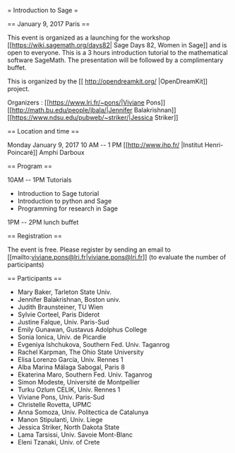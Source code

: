 = Introduction to Sage =

== January 9, 2017 Paris ==

This event is organized as a launching for the workshop [[https://wiki.sagemath.org/days82| Sage Days 82, Women in Sage]] and is open to everyone. This is a 3 hours introduction tutorial to the mathematical software SageMath. The presentation will be followed by a complimentary buffet.

This is organized by the [[ http://opendreamkit.org/ |OpenDreamKit]] project.

Organizers : [[https://www.lri.fr/~pons/|Viviane Pons]] [[http://math.bu.edu/people/jbala/|Jennifer Balakrishnan]] [[https://www.ndsu.edu/pubweb/~striker/|Jessica Striker]]

== Location and time ==

Monday January 9, 2017
10 AM -- 1 PM
[[http://www.ihp.fr/ |Institut Henri-Poincaré]] Amphi Darboux 

== Program ==

10AM -- 1PM Tutorials

 * Introduction to Sage tutorial
 * Introduction to python and Sage
 * Programming for research in Sage

1PM -- 2PM lunch buffet

== Registration ==

The event is free. Please register by sending an email to [[mailto:viviane.pons@lri.fr|viviane.pons@lri.fr]] (to evaluate the number of participants)

== Participants ==

 * Mary Baker, Tarleton State Univ.
 * Jennifer Balakrishnan, Boston univ.
 * Judith Braunsteiner, TU Wien
 * Sylvie Corteel, Paris Diderot
 * Justine Falque, Univ. Paris-Sud
 * Emily Gunawan, Gustavus Adolphus College
 * Sonia Ionica, Univ. de Picardie
 * Evgeniya Ishchukova, Southern Fed. Univ. Taganrog
 * Rachel Karpman, The Ohio State University
 * Elisa Lorenzo García, Univ. Rennes 1
 * Alba Marina Málaga Sabogal, Paris 8 
 * Ekaterina Maro, Southern Fed. Univ. Taganrog
 * Simon Modeste, Université de Montpellier
 * Turku Ozlum CELIK, Univ. Rennes 1
 * Viviane Pons, Univ. Paris-Sud
 * Christelle Rovetta, UPMC
 * Anna Somoza, Univ. Politectica de Catalunya
 * Manon Stipulanti, Univ. Liege
 * Jessica Striker, North Dakota State
 * Lama Tarsissi, Univ. Savoie Mont-Blanc
 * Eleni Tzanaki, Univ. of Crete
